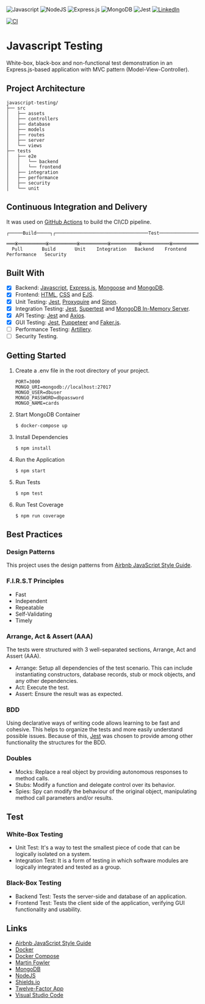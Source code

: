 <p>
    <img alt="Javascript" src="https://img.shields.io/badge/javascript-%23323330.svg?style=for-the-badge&logo=javascript&logoColor=%23F7DF1E"/>
    <img alt="NodeJS" src="https://img.shields.io/badge/node.js-%2343853D.svg?style=for-the-badge&logo=node.js&logoColor=white"/>
    <img alt="Express.js" src="https://img.shields.io/badge/express.js-%23404d59.svg?style=for-the-badge&logo=express&logoColor=%2361DAFB"/>
    <img alt="MongoDB" src="https://img.shields.io/badge/MongoDB-%234ea94b.svg?style=for-the-badge&logo=mongodb&logoColor=white"/>
    <img alt="Jest" src="https://img.shields.io/badge/-jest-%23C21325?style=for-the-badge&logo=jest&logoColor=white"/>
    <a href="https://linkedin.com/in/leonardo-duprates">
        <img alt="LinkedIn" src="https://img.shields.io/badge/linkedin-%230077B5.svg?&style=for-the-badge&logo=linkedin&logoColor=white"/>
    </a>
</p>

[![CI](https://github.com/leoduprates/javascript-testing/actions/workflows/ci.yml/badge.svg?branch=main)](https://github.com/leoduprates/javascript-testing/actions/workflows/ci.yml)

# Javascript Testing

White-box, black-box and non-functional test demonstration in an Express.js-based application with MVC pattern (Model-View-Controller).

## Project Architecture

```shell
javascript-testing/
├── src
│   ├── assets
│   ├── controllers
│   ├── database
│   ├── models
│   ├── routes
│   ├── server
│   └── views
├── tests
│   ├── e2e
│   │   └── backend
│   │   └── frontend
│   ├── integration
│   ├── performance
│   ├── security
│   └── unit

```
## Continuous Integration and Delivery

It was used on [GitHub Actions](https://github.com/features/actions) to build the CI\CD pipeline.

```shell
┌─────Build─────┐┌──────────────────────────────────Test───────────────────────────────────┐

═══⦿══════════⦿══════════⦿══════════⦿══════════⦿══════════⦿═══════════⦿═══════════⦿═══ 
  Pull       Build       Unit    Integration   Backend    Frontend   Performance   Security
```

## Built With

- [x] Backend: [Javascript](https://developer.mozilla.org/en-US/docs/Web/JavaScript), [Express.js](https://expressjs.com/), [Mongoose](https://github.com/Automattic/mongoose) and [MongoDB](https://www.mongodb.com/).
- [x] Frontend: [HTML](https://developer.mozilla.org/en-US/docs/Web/HTML), [CSS](https://developer.mozilla.org/pt-BR/docs/Web/CSS) and [EJS](https://ejs.co/).
- [x] Unit Testing: [Jest](https://github.com/facebook/jest), [Proxyquire](https://github.com/thlorenz/proxyquire) and [Sinon](https://github.com/sinonjs/sinon).
- [x] Integration Testing: [Jest](https://github.com/facebook/jest), [Supertest](https://github.com/visionmedia/supertest) and [MongoDB In-Memory Server](https://github.com/nodkz/mongodb-memory-server).
- [x] API Testing: [Jest](https://github.com/facebook/jest) and [Axios](https://github.com/axios/axios).
- [x] GUI Testing: [Jest](https://github.com/facebook/jest), [Puppeteer](https://github.com/puppeteer/puppeteer) and [Faker.js](https://github.com/Marak/Faker.js).
- [ ] Performance Testing: [Artillery](https://github.com/artilleryio/artillery).
- [ ] Security Testing.

## Getting Started

1. Create a .env file in the root directory of your project. 

    ```
    PORT=3000
    MONGO_URI=mongodb://localhost:27017
    MONGO_USER=dbuser
    MONGO_PASSWORD=dbpassword
    MONGO_NAME=cards
    ```

2. Start MongoDB Container

    ```shell
    $ docker-compose up
    ```

3. Install Dependencies

    ```shell
    $ npm install
    ```

4. Run the Application

    ```shell
    $ npm start
    ```

5. Run Tests

    ```shell
    $ npm test
    ```

6. Run Test Coverage

    ```shell
    $ npm run coverage
    ```

## Best Practices

### Design Patterns

This project uses the design patterns from [Airbnb JavaScript Style Guide](https://github.com/airbnb/javascript).

### F.I.R.S.T Principles

* Fast
* Independent
* Repeatable
* Self-Validating
* Timely

### Arrange, Act & Assert (AAA)

The tests were structured with 3 well-separated sections, Arrange, Act and Assert (AAA).

* Arrange: Setup all dependencies of the test scenario. This can include instantiating constructors, database records, stub or mock objects, and any other dependencies.
* Act: Execute the test.
* Assert: Ensure the result was as expected.

### BDD

Using declarative ways of writing code allows learning to be fast and cohesive. This helps to organize the tests and more easily understand possible issues. Because of this, [Jest](https://jestjs.io/) was chosen to provide among other functionality the structures for the BDD.

### Doubles

* Mocks: Replace a real object by providing autonomous responses to method calls.
* Stubs: Modify a function and delegate control over its behavior.
* Spies: Spy can modify the behaviour of the original object, manipulating method call parameters and/or results.

## Test

### White-Box Testing

* Unit Test: It's a way to test the smallest piece of code that can be logically isolated on a system.
* Integration Test: It is a form of testing in which software modules are logically integrated and tested as a group.

### Black-Box Testing

* Backend Test: Tests the server-side and database of an application.
* Frontend Test: Tests the client side of the application, verifying GUI functionality and usability.

## Links
* [Airbnb JavaScript Style Guide](https://github.com/airbnb/javascript)
* [Docker](https://docs.docker.com/get-docker/)
* [Docker Compose](https://docs.docker.com/compose/install/)
* [Martin Fowler](https://martinfowler.com/)
* [MongoDB](https://www.mongodb.com/)
* [NodeJS](https://nodejs.org/en/download/)
* [Shields.io](https://github.com/Ileriayo/markdown-badges)
* [Twelve-Factor App](https://12factor.net/)
* [Visual Studio Code](https://code.visualstudio.com/download)
